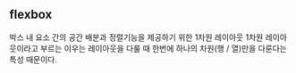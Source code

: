## flexbox

박스 내 요소 간의 공간 배분과 정렬기능을 제공하기 위한 1차원 레이아웃
1차원 레이아웃이라고 부르는 이우는 레이아웃을 다룰 때 한번에 하나의 차원(행 / 열)만을 다룬다는 특성 때문이다.
